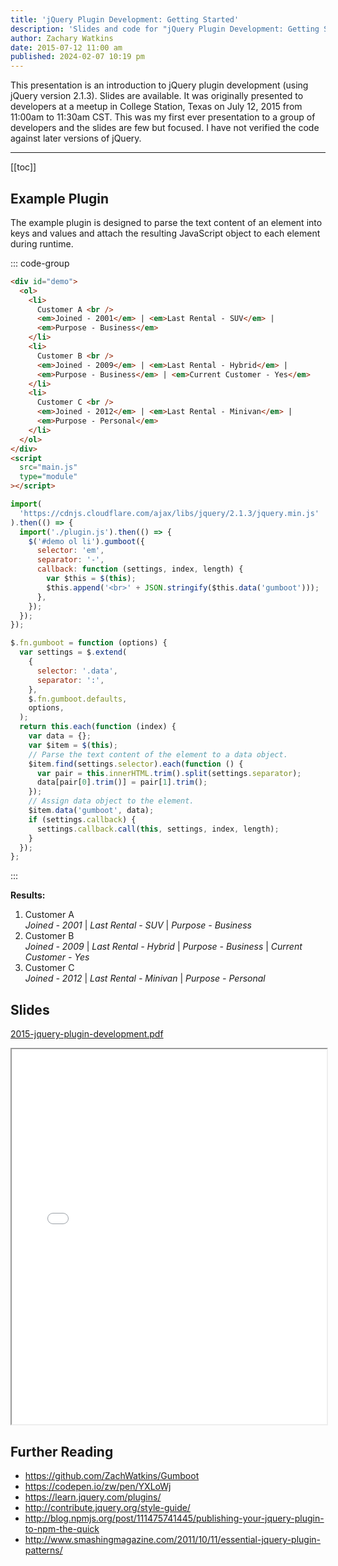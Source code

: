 ```yaml
---
title: 'jQuery Plugin Development: Getting Started'
description: 'Slides and code for "jQuery Plugin Development: Getting Started" which I originally presented in 2015 at a meetup in College Station, Texas.'
author: Zachary Watkins
date: 2015-07-12 11:00 am
published: 2024-02-07 10:19 pm
---
```


<script setup>
  import { onMounted } from 'vue';

  onMounted(async () => {

    import('https://cdnjs.cloudflare.com/ajax/libs/jquery/2.1.3/jquery.min.js').then(() => {

      import('./gumboot.js').then(() => {

        // Override the plugin's default settings for the entire page.
        jQuery.fn.gumboot.defaults = {
          separator: "-",
        };
        // Apply the plugin to the demo.
        jQuery('#demo ol li').gumboot({
          selector: 'em',
          callback: function (settings, index, length) {
            var $this = jQuery(this)
            $this.append('<br>' + JSON.stringify($this.data('gumboot')))
          },
        });
      });
    });
  });
</script>

This presentation is an introduction to jQuery plugin development (using jQuery version 2.1.3). Slides are available. It was originally presented to developers at a meetup in College Station, Texas on July 12, 2015 from 11:00am to 11:30am CST. This was my first ever presentation to a group of developers and the slides are few but focused. I have not verified the code against later versions of jQuery.

---

[[toc]]

## Example Plugin

The example plugin is designed to parse the text content of an element into keys and values and attach the resulting JavaScript object to each element during runtime.

::: code-group

```html [index.html]
<div id="demo">
  <ol>
    <li>
      Customer A <br />
      <em>Joined - 2001</em> | <em>Last Rental - SUV</em> |
      <em>Purpose - Business</em>
    </li>
    <li>
      Customer B <br />
      <em>Joined - 2009</em> | <em>Last Rental - Hybrid</em> |
      <em>Purpose - Business</em> | <em>Current Customer - Yes</em>
    </li>
    <li>
      Customer C <br />
      <em>Joined - 2012</em> | <em>Last Rental - Minivan</em> |
      <em>Purpose - Personal</em>
    </li>
  </ol>
</div>
<script
  src="main.js"
  type="module"
></script>
```

```js [main.js]
import(
  'https://cdnjs.cloudflare.com/ajax/libs/jquery/2.1.3/jquery.min.js'
).then(() => {
  import('./plugin.js').then(() => {
    $('#demo ol li').gumboot({
      selector: 'em',
      separator: '-',
      callback: function (settings, index, length) {
        var $this = $(this);
        $this.append('<br>' + JSON.stringify($this.data('gumboot')));
      },
    });
  });
});
```

```js [plugin.js]
$.fn.gumboot = function (options) {
  var settings = $.extend(
    {
      selector: '.data',
      separator: ':',
    },
    $.fn.gumboot.defaults,
    options,
  );
  return this.each(function (index) {
    var data = {};
    var $item = $(this);
    // Parse the text content of the element to a data object.
    $item.find(settings.selector).each(function () {
      var pair = this.innerHTML.trim().split(settings.separator);
      data[pair[0].trim()] = pair[1].trim();
    });
    // Assign data object to the element.
    $item.data('gumboot', data);
    if (settings.callback) {
      settings.callback.call(this, settings, index, length);
    }
  });
};
```

:::

**Results:**

<div id="demo">
  <ol>
    <li
      >Customer A<br /><em>Joined - 2001</em> | <em>Last Rental - SUV</em> |
      <em>Purpose - Business</em></li
    >
    <li
      >Customer B<br /><em>Joined - 2009</em> | <em>Last Rental - Hybrid</em> |
      <em>Purpose - Business</em> | <em>Current Customer - Yes</em></li
    >
    <li
      >Customer C<br /><em>Joined - 2012</em> | <em>Last Rental - Minivan</em> |
      <em>Purpose - Personal</em></li
    >
  </ol>
</div>

## Slides

[2015-jquery-plugin-development.pdf](/presentations/2015-jquery-plugin-development.pdf)

<iframe src="/presentations/2015-jquery-plugin-development.pdf" width="100%" height="600px">
  <p>This browser does not support PDFs. Please download the PDF to view it: <a href="/presentations/2015-jquery-plugin-development.pdf">Download PDF</a>.</p>
</iframe>

## Further Reading

- https://github.com/ZachWatkins/Gumboot
- https://codepen.io/zw/pen/YXLoWj
- https://learn.jquery.com/plugins/
- http://contribute.jquery.org/style-guide/
- http://blog.npmjs.org/post/111475741445/publishing-your-jquery-plugin-to-npm-the-quick
- http://www.smashingmagazine.com/2011/10/11/essential-jquery-plugin-patterns/
